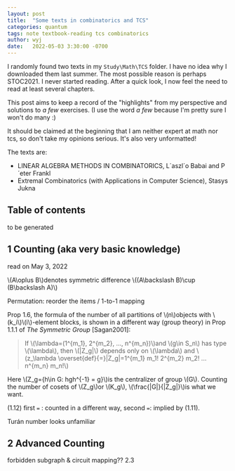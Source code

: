 ```yaml
---
layout: post
title:  "Some texts in combinatorics and TCS"
categories: quantum
tags: note textbook-reading tcs combinatorics
author: wyj
date:   2022-05-03 3:30:00 -0700
---
```


I randomly found two texts in my `Study\Math\TCS` folder. I have no idea why I downloaded them last summer. The most possible reason is perhaps STOC2021. I never started reading. After a quick look, I now feel the need to read at least several chapters.

This post aims to keep a record of the "highlights" from my perspective and solutions to *a few* exercises. (I use the word *a few* because I'm pretty sure I won't do many :)

 It should be claimed at the beginning that I am neither expert at math nor tcs, so don't take my opinions serious. It's also very unformatted!

The texts are: 
- LINEAR ALGEBRA METHODS IN COMBINATORICS, L´aszl´o Babai and P´eter Frankl
- Extremal Combinatorics (with Applications in Computer Science), Stasys Jukna

## Table of contents
to be generated

## 1 Counting (aka very basic knowledge)

read on May 3, 2022

\\(A\oplus B\\)denotes symmetric difference \\((A\backslash B)\cup (B\backslash A)\\)

Permutation: reorder the items / 1-to-1 mapping

Prop 1.6, the formula of the number of all partitions of \\(n\\)objects with \\(k_i\\)\\(i\\)-element blocks, is shown in a different way (group theory) in Prop 1.1.1 of *The Symmetric Group* [Sagan2001]: 

> If \\(\lambda=(1^{m_1}, 2^{m_2}, ..., n^{m_n})\\)and \\(g\in S_n\\) has type \\(\lambda\\), then \\(\|Z_g\|\\) depends only on \\(\lambda\\) and
\\(z_\lambda \overset{def}{=}|Z_g|=1^{m_1} m_1! 2^{m_2} m_2! ... n^{m_n} m_n!\\)

Here \\(Z_g=\{h\in G: hgh^{-1} = g\}\\)is the centralizer of group \\(G\\). Counting the number of cosets of \\(Z_g\\)or \\(K_g\\), \\(\frac{\|G\|}{\|Z_g\|}\\)is what we want.

(1.12) first `=` : counted in a different way, second `=`: implied by (1.11).

Turán number looks unfamiliar

## 2 Advanced Counting

forbidden subgraph & circuit mapping??
2.3